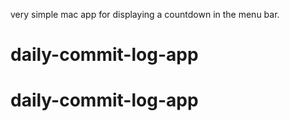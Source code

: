very simple mac app for displaying a countdown in the menu bar.
# daily-commit-log-app
# daily-commit-log-app
